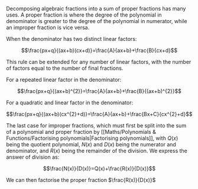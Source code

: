 Decomposing algebraic fractions into a sum of proper fractions has many uses. A proper fraction is where the degree of the polynomial in denominator is greater to the degree of the polynomial in numerator, while an improper fraction is vice versa.

When the denominator has two distinct linear factors:

$$\frac{px+q}{(ax+b)(cx+d)}=\frac{A}{ax+b}+\frac{B}{cx+d}$$

This rule can be extended for any number of linear factors, with the number of factors equal to the number of final fractions.

For a repeated linear factor in the denominator:

$$\frac{px+q}{(ax+b)^{2}}=\frac{A}{ax+b}+\frac{B}{(ax+b)^{2}}$$

For a quadratic and linear factor in the denominator:

$$\frac{px+q}{(ax+b)(cx^{2}+d)}=\frac{A}{ax+b}+\frac{Bx+C}{cx^{2}+d}$$

The last case for improper fractions, which must first be split into the sum of a polynomial and proper fraction by [[Maths/Polynomials & Functions/Factorising polynomials|Factorising polynomials]], with $Q(x)$ being the quotient polynomial, $N(x)$ and $D(x)$ being the numerator and denominator, and $R(x)$ being the remainder of the division. We express the answer of division as:

$$\frac{N(x)}{D(x)}=Q(x)+\frac{R(x)}{D(x)}$$

We can then factorise the proper fraction $\frac{R(x)}{D(x)}$
